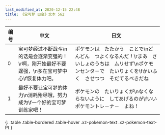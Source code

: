 ```yaml
---
last_modified_at: 2020-12-15 22:48
title: 《宝可梦 白金》文本 562
---
```

| 编号 | 中文 | 日文 |
| ---- | ---- | ---- |
| 0 | 宝可梦经过不断战斗\n的话是会逐渐变强的！\r啊，刚开始最好不要逞强，\n多在宝可梦中心\f恢复体力吧。 | ポケモンは　たたかう　ことで\nどんどん　つよくなるんだ！\rまあ　さいしょのうちは　ムリせず\nポケモンセンタ－で　たいりょくを\fかいふく　させつつ　そだてるべきだね |
| 1 | 最好不要让宝可梦的体力\n消耗殆尽哦，努力成为\f一个好的宝可梦训练家吧！ | ポケモンの　たいりょくが\nなくならないように　してあげるのが\fいい　ポケモントレ－ナ－　よね！ |
{: .table .table-bordered .table-hover .xz-pokemon-text .xz-pokemon-text-Pt }